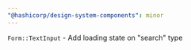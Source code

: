 ```yaml
---
"@hashicorp/design-system-components": minor
---
```


`Form::TextInput` - Add loading state on "search" type
